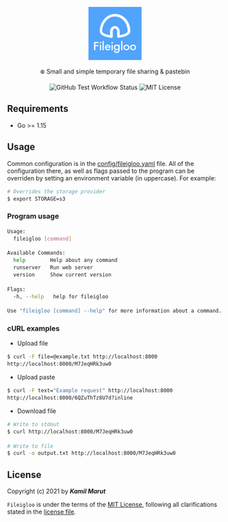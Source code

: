 <p align="center">
    <img src="public/logo.svg" width="124">
    <p align="center">❄️ Small and simple temporary file sharing & pastebin </p>
    <p align="center">
      <img alt="GitHub Test Workflow Status" src="https://img.shields.io/github/workflow/status/exler/fileigloo/Test">
      <img alt="MIT License" src="https://img.shields.io/github/license/exler/fileigloo?color=lightblue">
    </p>
</p>



## Requirements

* Go >= 1.15

## Usage

Common configuration is in the [config/fileigloo.yaml](config/fileigloo.yaml) file. All of the configuration there, as well as flags passed to the program can be overriden by setting an environment variable (in uppercase). For example:

```bash
# Overrides the storage provider
$ export STORAGE=s3
```

### Program usage

```bash
Usage:
  fileigloo [command]

Available Commands:
  help        Help about any command
  runserver   Run web server
  version     Show current version

Flags:
  -h, --help   help for fileigloo

Use "fileigloo [command] --help" for more information about a command.
```

### cURL examples

* Upload file

```bash
$ curl -F file=@example.txt http://localhost:8000
http://localhost:8000/M7JeqHRk3uw0
```

* Upload paste

```bash
$ curl -F text="Example request" http://localhost:8000
http://localhost:8000/6QZuThTz8U7d?inline
```

* Download file

```bash
# Write to stdout
$ curl http://localhost:8000/M7JeqHRk3uw0

# Write to file
$ curl -o output.txt http://localhost:8000/M7JeqHRk3uw0
```

## License

Copyright (c) 2021 by ***Kamil Marut***

`Fileigloo` is under the terms of the [MIT License](https://www.tldrlegal.com/l/mit), following all clarifications stated in the [license file](LICENSE).
